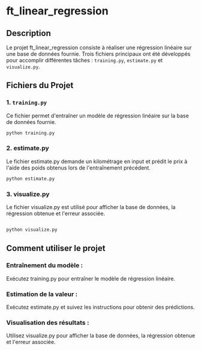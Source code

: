# ft_linear_regression

## Description
Le projet ft_linear_regression consiste à réaliser une régression linéaire sur une base de données fournie. Trois fichiers principaux ont été développés pour accomplir différentes tâches : `training.py`, `estimate.py` et `visualize.py`.

## Fichiers du Projet

### 1. `training.py`
Ce fichier permet d'entraîner un modèle de régression linéaire sur la base de données fournie.

```bash
python training.py
```

### 2. estimate.py
Le fichier estimate.py demande un kilométrage en input et prédit le prix à l'aide des poids obtenus lors de l'entraînement précédent.

```bash
python estimate.py
```

### 3. visualize.py
Le fichier visualize.py est utilisé pour afficher la base de données, la régression obtenue et l'erreur associée.

```bash

python visualize.py
```
## Comment utiliser le projet
### Entraînement du modèle :

Exécutez training.py pour entraîner le modèle de régression linéaire.
### Estimation de la valeur :

Exécutez estimate.py et suivez les instructions pour obtenir des prédictions.
### Visualisation des résultats :

Utilisez visualize.py pour afficher la base de données, la régression obtenue et l'erreur associée.
